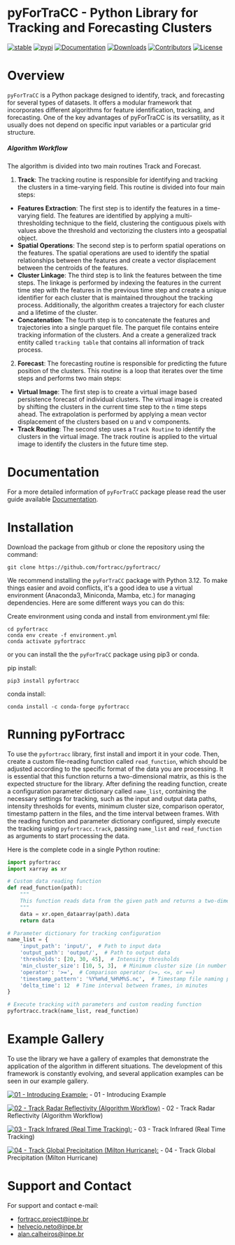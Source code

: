 pyForTraCC - Python Library for Tracking and Forecasting Clusters
=====================================================================
<!-- badges: start -->
[![stable](https://img.shields.io/badge/docs-stable-blue.svg)](https://pyfortracc.readthedocs.io)
[![pypi](https://badge.fury.io/py/pyfortracc.svg)](https://pypi.python.org/pypi/pyfortracc)
[![Documentation](https://readthedocs.org/projects/pyfortracc/badge/?version=latest)](https://pyfortracc.readthedocs.io/)
[![Downloads](https://img.shields.io/pypi/dm/pyfortracc.svg)](https://pypi.python.org/pypi/pyfortracc)
[![Contributors](https://img.shields.io/github/contributors/fortracc-project/pyfortracc.svg)](https://github.com/fortracc/pyfortracc/graphs/contributors)
[![License](https://img.shields.io/pypi/l/pyfortracc.svg)](https://github.com/fortracc/pyfortracc/blob/main/LICENSE)
<!-- badges: end -->

Overview
=====================================================================

`pyForTraCC` is a Python package designed to identify, track, and forecasting for several types of datasets. It offers a modular framework that incorporates different algorithms for feature identification, tracking, and forecasting. One of the key advantages of pyForTraCC is its versatility, as it usually does not depend on specific input variables or a particular grid structure.

##### Algorithm Workflow

The algorithm is divided into two main routines Track and Forecast. 

1. **Track**: The tracking routine is responsible for identifying and tracking the clusters in a time-varying field. This routine is divided into four main steps: 
  - **Features Extraction**: The first step is to identify the features in a time-varying field. The features are identified by applying a multi-thresholding technique to the field, clustering the contiguous pixels with values above the threshold and vectorizing the clusters into a geospatial object.
  - **Spatial Operations**: The second step is to perform spatial operations on the features. The spatial operations are used to identify the spatial relationships between the features and create a vector displacement between the centroids of the features.
  - **Cluster Linkage**: The third step is to link the features between the time steps. The linkage is performed by indexing the features in the current time step with the features in the previous time step and create a unique identifier for each cluster that is maintained throughout the tracking process. Additionally, the algorithm creates a trajectory for each cluster and a lifetime of the cluster.
  - **Concatenation**: The fourth step is to concatenate the features and trajectories into a single parquet file. The parquet file contains enteire tracking information of the clusters. And a create a generalized track entity called `tracking table` that contains all information of track process.

2. **Forecast**: The forecasting routine is responsible for predicting the future position of the clusters. This routine is a loop that iterates over the time steps and performs two main steps:
  - **Virtual Image**: The first step is to create a virtual image based persistence forecast of individual clusters. The virtual image is created by shifting the clusters in the current time step to the `n` time steps ahead. The extrapolation is performed by applying a mean vector displacement of the clusters based on u and v components.
  - **Track Routing**: The second step uses a `Track Routine` to identify the clusters in the virtual image. The track routine is applied to the virtual image to identify the clusters in the future time step.  


Documentation
=====================================================================
For a more detailed information of `pyForTraCC` package please read the user guide available [Documentation](https://pyfortracc.readthedocs.io/).


Installation
=====================================================================
Download the package from github or clone the repository using the command:

    git clone https://github.com/fortracc/pyfortracc/

We recommend installing the `pyForTraCC` package with Python 3.12. To make things easier and avoid conflicts, 
it's a good idea to use a virtual environment (Anaconda3, Miniconda, Mamba, etc.) for managing dependencies. 
Here are some different ways you can do this:

Create environment using conda and install from environment.yml file:
	
	cd pyfortracc
	conda env create -f environment.yml
	conda activate pyfortracc

 or you can install the the `pyForTraCC` package using pip3 or conda.

 pip install:

 	pip3 install pyfortracc

 conda install:
  
  	conda install -c conda-forge pyfortracc

Running pyFortracc
=====================================================================
To use the `pyfortracc` library, first install and import it in your code. Then, create a custom file-reading function called `read_function`, which should be adjusted according to the specific format of the data you are processing. It is essential that this function returns a two-dimensional matrix, as this is the expected structure for the library. After defining the reading function, create a configuration parameter dictionary called `name_list`, containing the necessary settings for tracking, such as the input and output data paths, intensity thresholds for events, minimum cluster size, comparison operator, timestamp pattern in the files, and the time interval between frames. With the reading function and parameter dictionary configured, simply execute the tracking using `pyfortracc.track`, passing `name_list` and `read_function` as arguments to start processing the data.

Here is the complete code in a single Python routine:

```python
import pyfortracc
import xarray as xr

# Custom data reading function
def read_function(path):
    """
    This function reads data from the given path and returns a two-dimensional matrix.
    """
    data = xr.open_dataarray(path).data
    return data

# Parameter dictionary for tracking configuration
name_list = {
    'input_path': 'input/',  # Path to input data
    'output_path': 'output/',  # Path to output data
    'thresholds': [20, 30, 45],  # Intensity thresholds
    'min_cluster_size': [10, 5, 3],  # Minimum cluster size (in number of points)
    'operator': '>=',  # Comparison operator (>=, <=, or ==)
    'timestamp_pattern': '%Y%m%d_%H%M%S.nc',  # Timestamp file naming pattern
    'delta_time': 12  # Time interval between frames, in minutes
}

# Execute tracking with parameters and custom reading function
pyfortracc.track(name_list, read_function)
```

Example Gallery
=====================================================================
To use the library we have a gallery of examples that demonstrate the application of the algorithm in different situations.
The development of this framework is constantly evolving, and several application examples can be seen in our example gallery.

[![01 - Introducing Example:](https://colab.research.google.com/assets/colab-badge.svg)](https://colab.research.google.com/github/fortracc/pyfortracc/blob/main/examples/01_Introducing_Example/01_Introducing-pyFortraCC.ipynb) - 01 - Introducing Example

[![02 - Track Radar Reflectivity (Algorithm Workflow)](https://colab.research.google.com/assets/colab-badge.svg)](https://colab.research.google.com/github/fortracc/pyfortracc/blob/main/examples/02_Algorithm_Workflow_Radar_Example/02_Algorithm_Workflow.ipynb) - 02 - Track Radar Reflectivity (Algorithm Workflow)

[![03 - Track Infrared (Real Time Tracking):](https://colab.research.google.com/assets/colab-badge.svg)](https://colab.research.google.com/github/fortracc/pyfortracc/blob/main/examples/03_Track-Infrared-Dataset/03_Track-Infrared-Dataset.ipynb) - 03 - Track Infrared (Real Time Tracking)

[![04 - Track Global Precipitation (Milton Hurricane):](https://colab.research.google.com/assets/colab-badge.svg)](https://colab.research.google.com/github/fortracc/pyfortracc/blob/main/examples/04_Track-Global-Precipitation-EDA/04_Track-Global-Precipitation.ipynb) - 04 - Track Global Precipitation (Milton Hurricane)

Support and Contact
=====================================================================
For support and contact e-mail:
- fortracc.project@inpe.br
- helvecio.neto@inpe.br
- alan.calheiros@inpe.br
